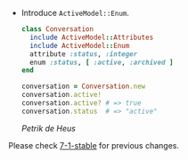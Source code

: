 *   Introduce `ActiveModel::Enum`.

    ```ruby
    class Conversation
      include ActiveModel::Attributes
      include ActiveModel::Enum
      attribute :status, :integer
      enum :status, [ :active, :archived ]
    end

    conversation = Conversation.new
    conversation.active!
    conversation.active? # => true
    conversation.status  # => "active"
    ```

    *Petrik de Heus*

Please check [7-1-stable](https://github.com/rails/rails/blob/7-1-stable/activemodel/CHANGELOG.md) for previous changes.

